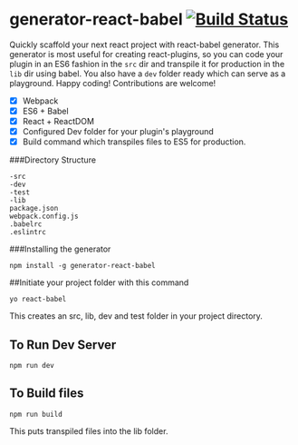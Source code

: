 # generator-react-babel [![Build Status](https://travis-ci.org/bhargav175/generator-react-babel.svg?branch=master)](https://travis-ci.org/bhargav175/generator-react-babel)
Quickly scaffold your next react project with react-babel generator. This generator is most useful for creating react-plugins, so you can code your plugin in an ES6 fashion in the `src` dir and transpile it for production in the `lib` dir using babel. You also have a `dev` folder ready which can serve as a playground. Happy coding! Contributions are welcome! 

 - [x] Webpack
 - [x] ES6 + Babel
 - [x] React + ReactDOM
 - [x] Configured Dev folder for your plugin's playground
 - [x] Build command which transpiles files to ES5 for production.

###Directory Structure

    -src
    -dev
    -test
    -lib
    package.json
    webpack.config.js
    .babelrc
    .eslintrc

###Installing the generator

    npm install -g generator-react-babel

##Initiate your project folder with this command

    yo react-babel
    
This creates an src, lib, dev and test folder in your project directory.

## To Run Dev Server

    npm run dev
    
## To Build files

    npm run build

This puts transpiled files into the lib folder.
